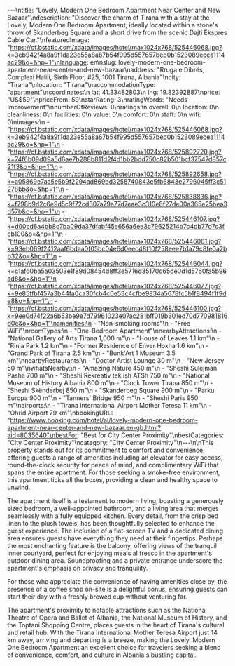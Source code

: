 ---\ntitle: "Lovely, Modern One Bedroom Apartment Near Center and New Bazaar"\ndescription: "Discover the charm of Tirana with a stay at the Lovely, Modern One Bedroom Apartment, ideally located within a stone's throw of Skanderbeg Square and a short drive from the scenic Dajti Ekspres Cable Car."\nfeaturedImage: "https://cf.bstatic.com/xdata/images/hotel/max1024x768/525446068.jpg?k=3eb942f4a8a9f1da23e55a8a67b54f995d557657beb0b1523089ecea1114ac29&o=&hp=1"\nlanguage: en\nslug: lovely-modern-one-bedroom-apartment-near-center-and-new-bazaar\naddress: "Rruga e Dibrës, Complexi Halili, Sixth Floor, #25, 1001 Tirana, Albania"\ncity: "Tirana"\nlocation: "Tirana"\naccommodationType: "apartment"\ncoordinates:\n  lat: 41.33482803\n  lng: 19.82392887\nprice: "US$59"\npriceFrom: 59\nstarRating: 3\nratingWords: "Needs Improvement"\nnumberOfReviews: 0\nratings:\n  overall: 0\n  location: 0\n  cleanliness: 0\n  facilities: 0\n  value: 0\n  comfort: 0\n  staff: 0\n  wifi: 0\nimages:\n  - "https://cf.bstatic.com/xdata/images/hotel/max1024x768/525446068.jpg?k=3eb942f4a8a9f1da23e55a8a67b54f995d557657beb0b1523089ecea1114ac29&o=&hp=1"\n  - "https://cf.bstatic.com/xdata/images/hotel/max1024x768/525892720.jpg?k=74f6b09d09a5d6ae7b288b811d2f4d1bb2bdd750c82b501bcf37547d857c21f3&o=&hp=1"\n  - "https://cf.bstatic.com/xdata/images/hotel/max1024x768/525892658.jpg?k=a05869e7aa5e5b9f2294ad869bd3258740843e5fb6843e2796045ff3c51278bb&o=&hp=1"\n  - "https://cf.bstatic.com/xdata/images/hotel/max1024x768/525838836.jpg?k=f798b9d2c6e9d5c9f72cd307a79a77d7eae3c310e8f27de00a365e25bea3d57b&o=&hp=1"\n  - "https://cf.bstatic.com/xdata/images/hotel/max1024x768/525446107.jpg?k=d00cd6a4bb8c7ba09da37dfabf45e656a6ee3c79625214b7c4db77d7c3fcb100&o=&hp=1"\n  - "https://cf.bstatic.com/xdata/images/hotel/max1024x768/525446061.jpg?k=93eb069f2412aaf6bdaa0f05bc04e6d0eec48f10f258eee7b1a79c8fe0a2bb32&o=&hp=1"\n  - "https://cf.bstatic.com/xdata/images/hotel/max1024x768/525446044.jpg?k=c1afd0ba5a03503e1f89d08454d8ff3e5716d35170d65de0d1d5760fa5b96ad8&o=&hp=1"\n  - "https://cf.bstatic.com/xdata/images/hotel/max1024x768/525446077.jpg?k=9e85ffbf457a3b44fa0ca30fcb4c0e53c4cfbe9834a5678fc5b1f8494f1f9de8&o=&hp=1"\n  - "https://cf.bstatic.com/xdata/images/hotel/max1024x768/525446100.jpg?k=9ee0d74f22a6b53be9e7d79961023e07ac281bff019b301ed70d770981816d0c&o=&hp=1"\namenities:\n  - "Non-smoking rooms"\n  - "Free WiFi"\nroomTypes:\n  - "One-Bedroom Apartment"\nnearbyAttractions:\n  - "National Gallery of Arts Tirana 1,000 m"\n  - "House of Leaves 1.1 km"\n  - "Rinia Park 1.2 km"\n  - "Former Residence of Enver Hoxha 1.6 km"\n  - "Grand Park of Tirana 2.5 km"\n  - "Bunk'Art 1 Museum 3.5 km"\nnearbyRestaurants:\n  - "Doctor Artist Lounge 30 m"\n  - "New Jersey 50 m"\nwhatsNearby:\n  - "Amazing Nature 450 m"\n  - "Sheshi Sulejman Pasha 700 m"\n  - "Sheshi Rekreativ tek ish ATSh 750 m"\n  - "National Museum of History Albania 800 m"\n  - "Clock Tower Tirana 850 m"\n  - "Sheshi Skënderbej 850 m"\n  - "Skanderbeg Square 900 m"\n  - "Parku Europa 900 m"\n  - "Tanners' Bridge 950 m"\n  - "Sheshi Paris 950 m"\nairports:\n  - "Tirana International Airport Mother Teresa 11 km"\n  - "Ohrid Airport 79 km"\nbookingURL: "https://www.booking.com/hotel/al/lovely-modern-one-bedroom-apartment-near-center-and-new-bazaar.en-gb.html?aid=8035640"\nbestFor: "Best for City Center Proximity"\nbestCategories: "City Center Proximity"\ncategory: "City Center Proximity"\n---\n\nThis property stands out for its commitment to comfort and convenience, offering guests a range of amenities including an elevator for easy access, round-the-clock security for peace of mind, and complimentary WiFi that spans the entire apartment. For those seeking a smoke-free environment, this apartment ticks all the boxes, providing a clean and healthy space to unwind.

The apartment itself is a testament to modern living, boasting a generously sized bedroom, a well-appointed bathroom, and a living area that merges seamlessly with a fully equipped kitchen. Every detail, from the crisp bed linen to the plush towels, has been thoughtfully selected to enhance the guest experience. The inclusion of a flat-screen TV and a dedicated dining area ensures guests have everything they need at their fingertips. Perhaps the most enchanting feature is the balcony, offering views of the tranquil inner courtyard, perfect for enjoying meals al fresco in the apartment's outdoor dining area. Soundproofing and a private entrance underscore the apartment's emphasis on privacy and tranquility.

For those who appreciate the convenience of having amenities close by, the presence of a coffee shop on-site is a delightful bonus, ensuring guests can start their day with a freshly brewed cup without venturing far.

The apartment's proximity to notable attractions such as the National Theatre of Opera and Ballet of Albania, the National Museum of History, and the Toptani Shopping Centre, places guests in the heart of Tirana's cultural and retail hub. With the Tirana International Mother Teresa Airport just 14 km away, arriving and departing is a breeze, making the Lovely, Modern One Bedroom Apartment an excellent choice for travelers seeking a blend of convenience, comfort, and culture in Albania's bustling capital.